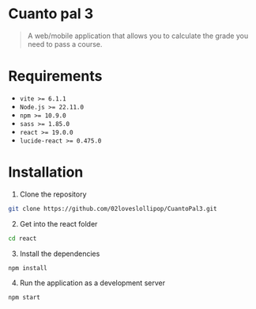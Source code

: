 # Cuanto pal 3

> A web/mobile application that allows you to calculate the grade you need to pass a course.

# Requirements
- `vite >= 6.1.1`
- `Node.js >= 22.11.0`
- `npm >= 10.9.0`
- `sass >= 1.85.0`
- `react >= 19.0.0`
- `lucide-react >= 0.475.0`

# Installation
1. Clone the repository
```bash
git clone https://github.com/02loveslollipop/CuantoPal3.git
```

2. Get into the react folder
```bash
cd react
```

3. Install the dependencies
```bash
npm install
```

4. Run the application as a development server
```bash
npm start
```

